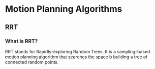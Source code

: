 # Motion Planning Algorithms
## RRT
### What is RRT?
RRT stands for Rapidly-exploring Random Trees. It is a sampling-based motion planning algorithm that searches the space b building a tree of connected random points. 
